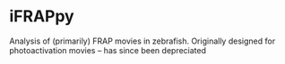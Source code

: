 # iFRAPpy
Analysis of (primarily) FRAP  movies in zebrafish. Originally designed for photoactivation movies – has since been depreciated
